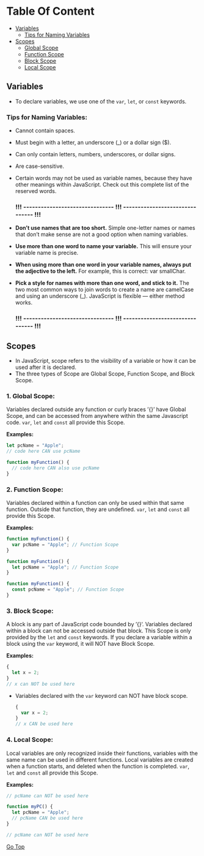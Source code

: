 # Table Of Content

- [Variables](#variables)
  - [Tips for Naming Variables](#tips-for-naming-variables)
- [Scopes](#scopes)
  - [Global Scope](#1-global-scope)
  - [Function Scope](#2-function-scope)
  - [Block Scope](#3-block-scope)
  - [Local Scope](#4-local-scope)

## Variables

- To declare variables, we use one of the `var`, `let`, or `const` keywords.

### Tips for Naming Variables:

- Cannot contain spaces.

- Must begin with a letter, an underscore (\_) or a dollar sign ($).

- Can only contain letters, numbers, underscores, or dollar signs.

- Are case-sensitive.

- Certain words may not be used as variable names, because they have other meanings within JavaScript. Check out this complete list of the reserved words.

  ### !!! ------------------------------- !!! ------------------------------- !!!

- **Don’t use names that are too short.** Simple one-letter names or names that don’t make sense are not a good option when naming variables.
- **Use more than one word to name your variable.** This will ensure your variable name is precise.
- **When using more than one word in your variable names, always put the adjective to the left.** For example, this is correct: var smallChar.
- **Pick a style for names with more than one word, and stick to it.** The two most common ways to join words to create a name are camelCase and using an underscore (\_). JavaScript is flexible — either method works.
  ### !!! ------------------------------- !!! ------------------------------- !!!

## Scopes

- In JavaScript, scope refers to the visibility of a variable or how it can be used after it is declared.
- The three types of Scope are Global Scope, Function Scope, and Block Scope.

### 1. Global Scope:

Variables declared outside any function or curly braces ’{}’ have Global Scope, and can be accessed from anywhere within the same Javascript code. `var`, `let` and `const` all provide this Scope.

**Examples:**

```js
let pcName = "Apple";
// code here CAN use pcName

function myFunction() {
  // code here CAN also use pcName
}
```

### 2. Function Scope:

Variables declared within a function can only be used within that same function. Outside that function, they are undefined. `var`, `let` and `const` all provide this Scope.

**Examples:**

```js
function myFunction() {
  var pcName = "Apple"; // Function Scope
}
```

```js
function myFunction() {
  let pcName = "Apple"; // Function Scope
}
```

```js
function myFunction() {
  const pcName = "Apple"; // Function Scope
}
```

### 3. Block Scope:

A block is any part of JavaScript code bounded by ’{}‘. Variables declared within a block can not be accessed outside that block. This Scope is only provided by the `let` and `const` keywords. If you declare a variable within a block using the `var` keyword, it will NOT have Block Scope.

**Examples:**

```js
{
  let x = 2;
}
// x can NOT be used here
```

- Variables declared with the `var` keyword can NOT have block scope.

  ```js
  {
    var x = 2;
  }
  // x CAN be used here
  ```

### 4. Local Scope:

Local variables are only recognized inside their functions, variables with the same name can be used in different functions. Local variables are created when a function starts, and deleted when the function is completed. `var`, `let` and `const` all provide this Scope.

**Examples:**

```js
// pcName can NOT be used here

function myPC() {
  let pcName = "Apple";
  // pcName CAN be used here
}

// pcName can NOT be used here
```

[Go Top](#table-of-content)
